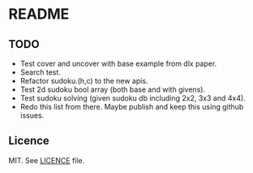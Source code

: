 # README

## TODO

- Test cover and uncover with base example from dlx paper.
- Search test.
- Refactor sudoku.(h,c) to the new apis.
- Test 2d sudoku bool array (both base and with givens).
- Test sudoku solving (given sudoku db including 2x2, 3x3 and 4x4).
- Redo this list from there. Maybe publish and keep this using github issues.

## Licence

MIT. See [LICENCE](LICENCE) file.